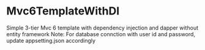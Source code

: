 # Mvc6TemplateWithDI
Simple 3-tier Mvc 6 template with dependency injection and dapper without entity framework 
Note: For database connction with user id and password, update appsetting.json accordingly 

